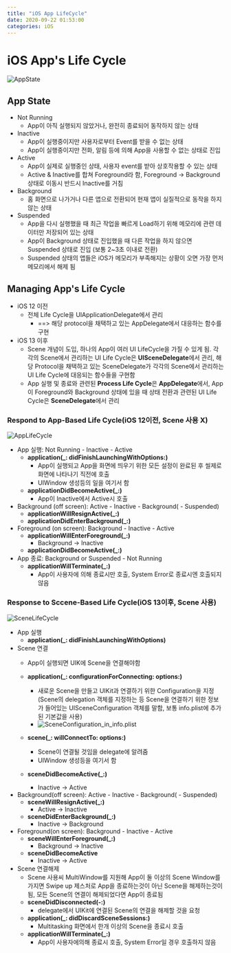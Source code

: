 ```yaml
---
title: "iOS App LifeCycle"
date: 2020-09-22 01:53:00
categories: iOS
---
```


# iOS App's Life Cycle

![AppState](https://hankyojeong.github.io/assets/images/iOS/AppState.png)

## App State
- Not Running
  - App이 아직 실행되지 않았거나, 완전히 종료되어 동작하지 않는 상태
- Inactive
  - App이 실행중이지만 사용자로부터 Event를 받을 수 없는 상태
  - App이 실행중이지만 전화, 알림 등에 의해 App을 사용할 수 없는 상태로 진입
- Active
  - App이 실제로 실행중인 상태, 사용자 event를 받아 상호작용할 수 있는 상태
  - Active & Inactive를 합쳐 Foreground라 함, Foreground -> Background 상태로 이동시 반드시 Inactive를 거침
- Background
  - 홈 화면으로 나가거나 다른 앱으로 전환되어 현재 앱이 실질적으로 동작을 하지 않는 상태
- Suspended
  - App을 다시 실행했을 때 최근 작업을 빠르게 Load하기 위해 메모리에 관련 데이터만 저장되어 있는 상태
  - App이 Background 상태로 진입했을 때 다른 작업을 하지 않으면 Suspended 상태로 진입 (보통 2~3초 이내로 전환)
  - Suspended 상태의 앱들은 iOS가 메모리가 부족해지는 상황이 오면 가장 먼저 메모리에서 해제 됨

## Managing App's Life Cycle
- iOS 12 이전
  - 전체 Life Cycle을 UIApplicationDelegate에서 관리
    - ==> 해당 protocol을 채택하고 있는 AppDelegate에서 대응하는 함수를 구현
- iOS 13 이후
  - Scene 개념이 도입, 하나의 App이 여러 UI LifeCycle을 가질 수 있게 됨. 각각의 Scene에서 관리하는 UI Life Cycle은 **UISceneDelegate**에서 관리, 해당 Protocol을 채택하고 있는 SceneDelegate가 각각의 Scene에서 관리하는 UI Life Cycle에 대응되는 함수들을 구현함
  - App 실행 및 종료와 관련된 **Process Life Cycle**은 **AppDelegate**에서, App이 Foreground와 Background 상태에 있을 때 상태 전환과 관련된 UI Life Cycle은 **SceneDelegate**에서 관리

### Respond to App-Based Life Cycle(iOS 12이전, Scene 사용 X)
![AppLifeCycle](https://hankyojeong.github.io/assets/images/iOS/AppLifeCycle.png)

- App 실행: Not Running - Inactive - Active
  - **application(_: didFinishLaunchingWithOptions:)**
    - App이 실행되고 App을 화면에 띄우기 위한 모든 설정이 완료된 후 씰제로 화면에 나타나기 직전에 호출
    - UIWindow 생성등의 일을 여기서 함
  - **applicationDidBecomeActive(_:)**
    - App이 Inactive에서 Active시 호출
- Background (off screen): Active - Inactive - Background( - Suspended)
  - **applicationWillResignActive(_:)**
  - **applicationDidEnterBackground(_:)**
- Foreground (on screen): Background - Inactive - Active
  - **applicationWillEnterForeground(_:)**
    - Background -> Inactive
  - **applicationDidBecomeActive(_:)**
- App 종료: Background or Suspended - Not Running
  - **applicationWillTerminate(_:)**
    - App이 사용자에 의해 종료시만 호출, System Error로 종료시엔 호출되지 않음

### Response to Sccene-Based Life Cycle(iOS 13이후, Scene 사용)
![SceneLifeCycle](https://hankyojeong.github.io/assets/images/iOS/SceneLifeCycle.png)

- App 실행
  - **application(_: didFinishLaunchingWithOptions)**
- Scene 연결
  - App이 실행되면 UIK에 Scene을 연결해야함
  - **application(_: configurationForConnecting: options:)**
    - 새로운 Scene을 만들고 UIKit과 연결하기 위한 Configuration을 지정(Scene의 delegation 객체를 지정하는 등 Scene을 연결하기 위한 정보가 들어있는 UISceneConfiguration 객체를 말함, 보통 info.plist에 추가된 기본값을 사용)
    - ![SceneConfiguration_in_info.plist](https://hankyojeong.github.io/assets/images/iOS/infoPlist_SceneConfiguration.png)

  - **scene(_: willConnectTo: options:)**
    - Scene이 연결될 것임을 delegate에 알려줌
    - UIWindow 생성등을 여기서 함
  - **sceneDidBecomeActive(_:)**
    - Inactive -> Active
- Background(off screen): Active - Inactive - Background( - Suspended)
  - **sceneWillResignActive(_:)**
    - Active -> Inactive
  - **sceneDidEnterBackground(_:)**
    - Inactive -> Background
- Foreground(on screen): Background - Inactive - Active
  - **sceneWillEnterForeground(_:)**
    - Background -> Inactive
  - **sceneDidBecomeActive**
    - Inactive -> Active
- Scene 연결해제
  - Scene 사용씨 MultiWindow를 지원해 App이 둘 이상의 Scene Window를 가지면 Swipe up 제스처로 App을 종료하는것이 아닌 Scene을 해제하는것이 됨, 모든 Scene의 연결이 해제되었다면 App이 종료됨
  - **sceneDidDisconnected(-:)**
    - delegate에서 UIKit에 연결된 Scene의 연결을 해제할 것을 요청
  - **application(_: didDiscardSceneSessions:)**
    - Multitasking 화면에서 한개 이상의 Scene을 종료시 호출
  - **applicationWillTerminate(_:)**
    - App이 사용자에의해 종료시 호출, System Error일 경우 호출하지 않음